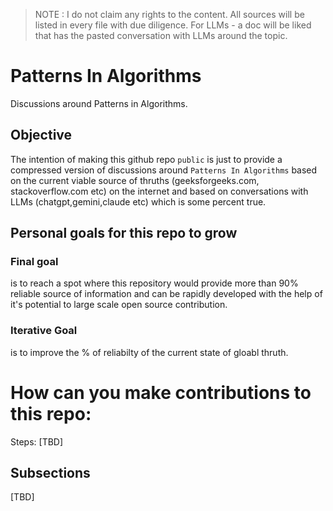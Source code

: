 > NOTE : I do not claim any rights to the content. All sources will be listed in every file with due diligence. For LLMs - a doc will be liked that 
> has the pasted conversation with LLMs around the topic.

# Patterns In Algorithms 
Discussions around Patterns in Algorithms.

## Objective
The intention of making this github repo `public` is just to provide a compressed version of discussions around  `Patterns In Algorithms` 
based on the current viable source of thruths (geeksforgeeks.com, stackoverflow.com etc) on the internet and based on conversations with 
LLMs (chatgpt,gemini,claude etc) which is some percent true. 

## Personal goals for this repo to grow
### Final goal 

is to reach a spot where this repository would provide more than 90% reliable source of information and can be rapidly 
developed with the help of it's potential to large scale open source contribution.

### Iterative Goal 

is to improve the % of reliabilty of the current state of gloabl thruth.

# How can you make contributions to this repo:

Steps:
[TBD]

## Subsections

[TBD]
